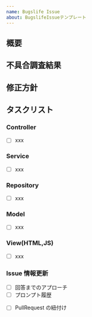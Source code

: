 ```yaml
---
name: Bugslife Issue
about: BugslifeIssueテンプレート
---
```


## 概要

## 不具合調査結果

## 修正方針

## タスクリスト

### Controller

- [ ] xxx

### Service

- [ ] xxx

### Repository

- [ ] xxx

### Model

- [ ] xxx

### View(HTML,JS)

- [ ] xxx

### Issue 情報更新

<!-- 完了したらチェックを入れること -->
<!-- Issueのコメントに記載すること -->

- [ ] 回答までのアプローチ
- [ ] プロンプト履歴
<!--
下記を参考にIssueにPullRequesutを紐づけること
https://docs.github.com/ja/issues/tracking-your-work-with-issues/linking-a-pull-request-to-an-issue
-->
- [ ] PullRequest の紐付け
